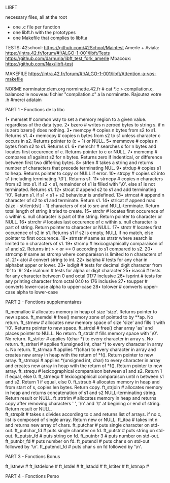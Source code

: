 LIBFT

necessary files, all at the root
- one .c file per function
- one libft.h with the prototypes
- one Makefile that complies to libft.a

TESTS:
	42school: https://github.com/42School/Maintest
	Amerle + Aviala: https://intra.42.fr/forum/#!/ALGO-1-001/libft/Tests
		   https://github.com/darnuria/libft_test_fork_amerle
	Mbacoux: https://github.com/Nax/libft-test
		   
MAKEFILE
	https://intra.42.fr/forum/#!/ALGO-1-001/libft/Attention-a-vos-makefile

NORME
	norminator.clem.org
	norminette.42.fr # cat *.c > compilation.c, balancez le nouveau fichier "compilation.c" a la norminette. Rajoutez votre .h #merci adatain

PART 1 - Fonctions de la libc

1• memset # common way to set a memory region to a given value. regardless of the data type.
2• bzero # writes n zeroed bytes to string s. if n is zero bzero() does nothing.
3• memcpy # copies n bytes from s2 to s1. Returns s1.
4• memccpy # copies n bytes from s2 to s1 unless character c occurs in s2. Returns pointer to (c + 1) or NULL.
5• memmove # copies n bytes from s2 to s1. Returns s1.
6• memchr # searches s for n bytes and locates first occurence of c. Returns pointer to c or NULL.
7• memcmp # compares s1 against s2 for n bytes. Returns zero if indentical, or difference between first two differing bytes.
8• strlen # takes a string and returns number of characters that precede terminating NUL.
9• strdup # copies s1 to heap. Returns pointer to copy or NULL if error.
10• strcpy # copies s2 into s1 (including terminating '\0'). Returns s1.
11• strncpy # copies n characters from s2 into s1. if s2 < s1, remainder of s1 is filled with '\0'. else s1 is not terminated. Returns s1.
12• strcat # append s2 to s1 and add terminating '\0'. Return s1. if s1 < s1 + s2 behaviour is undefined.
13• strncat # append n character of s2 to s1 and terminate. Return s1. 
14• strlcat # append max (size - strlen(dst) - 1) characters of dst to src and NULL-terminate. Return total length of string it tried to create.
15• strchr # locates first occurence of c within s. null character is part of the string. Return pointer to character or NULL.
16• strrchr # locates last occurence of c within s. null character is part of string. Return pointer to character or NULL.
17• strstr # locates first occurence of s2 in s1. Returns s1 if s2 is empty, NULL if no match, else pointer to first occurence.
18• strnstr # same as strstr where search is limited to n characters of s1.
19• strcmp # lexicographically comparaison of s1 and s2. Returns int > < or == 0 according to s1 compared to s2.
20• strncmp # same as strcmp where comparaison is limited to n characters of s1.
21• atoi # convert string  to int.
22• isalpha # tests for any char in alphabet upper or lower.
23• isdigit # tests for decimal digit character from '0' to '9'
24• isalnum # tests for alpha or digit character
25• isascii # tests for any character between 0 and octal 0177 inclusive
26• isprint # tests for any printing character from octal 040 to 176 inclusive 
27• toupper # converts lower-case alpha to upper-case
28• tolower # comverts upper-case alpha to lower-case

PART 2 - Fonctions supplementaires

ft_memalloc # allocates memory in heap of size 'size'. Returns pointer to new space.
ft_memdel # free() memory zone of pointed to by **ap. No return.
ft_strnew # allocates new memory space of size 'size' and fills it with '\0'. Returns pointer to new space.
ft_strdel # free() char array 'as' and places pointer to NULL. No return.
ft_strclr # fills memory space with '\0'. No return.
ft_striter # applies f(char *) to every character in array s. No return.
ft_striteri # applies f(unsigned int, char *) to every character in array s. No return.
ft_strmap # applies *f(char) to every character in array and creates new array in heap with the return of *f(). Return pointer to new array.
ft_strmapi # applies *(unsigned int, char) to every character in array and creates new array in heap with the return of *f(). Return pointer to new array.
ft_strequ # lexicographical comparaison between s1 and s2. Return 1 if equal, else 0.
ft_strnequ # lexicographical comparaison until n between s1 and s2. Return 1 if equal, else 0.
ft_strsub # allocates memory in heap and from start of s, copies len bytes. Return copy.
ft_strjoin # allocates memory in heap and returns concatenation of s1 and s2 NULL-terminating string. Return result or NULL.
ft_strtrim # allocates memory in heap and returns copy after removing characters ' ', '\n' and '\t' at begining or end of string. Return result or NULL.  
ft_strsplit # takes s divides according to c and returns list of arrays. if no c, list is composed of single array. Return new or NULL.
ft_itoa # takes int n and returns new array of chars.
ft_putchar # puts single character on std-out.
ft_putchar_fd # puts single charater on fd.
ft_putstr # puts string on std-out.
ft_putstr_fd # puts string on fd. 
ft_putnbr 3 # puts number on std-out.
ft_putnbr_fd # puts number on fd.
ft_putendl # puts char s on std-out followed by '\n'.
ft_putendl_fd # puts char s on fd followed by '\n'.

PART 3 - Fonctions Bonus

ft_lstnew #
ft_lstdelone #
ft_lstdel #
ft_lstadd #
ft_lstiter #
ft_lstmap #

PART 4 - Fonctions Perso